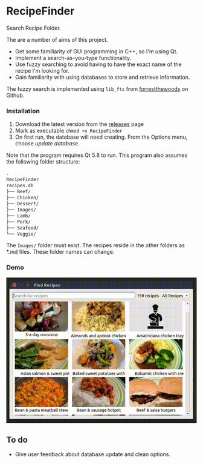 # RecipeFinder
Search Recipe Folder.

The are a number of aims of this project.  
* Get some familiarity of GUI programming in C++, so I'm using Qt.  
* Implement a search-as-you-type functionality.   
* Use fuzzy searching to avoid having to have the exact name of the recipe I'm looking for.  
* Gain familiarity with using databases to store and retrieve information.

The fuzzy search is implemented using ```lib_fts``` from [forrestthewoods](https://github.com/forrestthewoods/lib_fts) on Github.

### Installation
1. Download the latest version from the [releases](https://github.com/strangetom/RecipeFinder/releases) page
2. Mark as executable ```chmod +x RecipeFinder```
3. On first run, the database will need creating. From the Options menu, choose _update database_.

Note that the program requires Qt 5.8 to run. 
This program also assumes the following folder structure:
```
.
RecipeFinder
recipes.db
├── Beef/
├── Chicken/
├── Dessert/
├── Images/
├── Lamb/
├── Pork/
├── Seafood/
└── Veggie/
```
The ```Images/``` folder must exist. The recipes reside in the other folders as \*.md files. These folder names can change.

### Demo

![](./recipefinder.gif)



## To do

-   Give user feedback about database update and clean options.